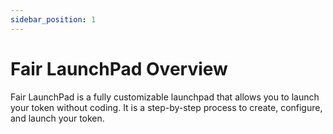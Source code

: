 ```yaml
---
sidebar_position: 1
---
```


# Fair LaunchPad Overview

Fair LaunchPad is a fully customizable launchpad that allows you to launch your token without coding. It is a step-by-step process to create, configure, and launch your token.

